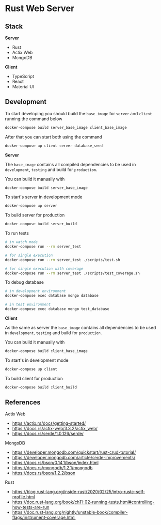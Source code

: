 # Rust Web Server

## Stack

**Server**

- Rust
- Actix Web
- MongoDB

**Client**

- TypeScript
- React
- Material UI


## Development

To start developing you should build the `base_image` for `server` and `client` running the command below

```sh
docker-compose build server_base_image client_base_image
```

After that you can start both using the command

```sh
docker-compose up client server database_seed
```


**Server**

The `base_image` contains all compiled dependencies to be used in `development`, `testing` and build for `production`.

You can build it manually with

```sh
docker-compose build server_base_image
```

To start's server in development mode

```sh
docker-compose up server
```

To build server for production

```sh
docker-compose build server_build
```

To run tests

```sh
# in watch mode
docker-compose run --rm server_test

# for single execution
docker-compose run --rm server_test ./scripts/test.sh

# for single execution with coverage
docker-compose run --rm server_test ./scripts/test_coverage.sh
```

To debug database

```sh
# in development environment
docker-compose exec database mongo database

# in test environment
docker-compose exec database mongo test_database
```

**Client**

As the same as server the `base_image` contains all dependencies to be used in `development`, `testing` and build for `production`.

You can build it manually with

```sh
docker-compose build client_base_image
```

To start's in development mode

```sh
docker-compose up client
```

To build client for production

```sh
docker-compose build client_build
```

## References

Actix Web

- https://actix.rs/docs/getting-started/
- https://docs.rs/actix-web/3.3.2/actix_web/
- https://docs.rs/serde/1.0.126/serde/

MongoDB

- https://developer.mongodb.com/quickstart/rust-crud-tutorial/
- https://developer.mongodb.com/article/serde-improvements/
- https://docs.rs/bson/0.14.1/bson/index.html
- https://docs.rs/mongodb/1.2.1/mongodb
- https://docs.rs/bson/1.2.2/bson

Rust

- https://blog.rust-lang.org/inside-rust/2020/02/25/intro-rustc-self-profile.html
- https://doc.rust-lang.org/book/ch11-02-running-tests.html#controlling-how-tests-are-run
- https://doc.rust-lang.org/nightly/unstable-book/compiler-flags/instrument-coverage.html


